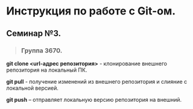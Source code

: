 # Инструкция по работе с Git-ом. 
## Семинар №3. 
>### Группа 3670. 

**git clone <url-адрес репозитория>** - клонирование внешнего репозитория на
локальный ПК.

**git pull** - получение изменений из внешнего репозитория и слияние с локальной версией.

**git push** – отправляет локальную версию репозитория на внешний.
